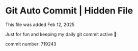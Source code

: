 # Git Auto Commit | Hidden File

This file was added Feb 12, 2025

Just for fun and keeping my daily git commit active 🤪

commit number: 719243
